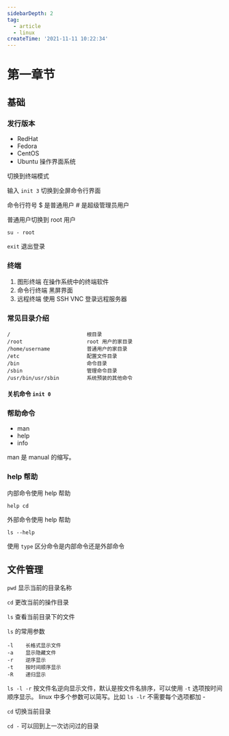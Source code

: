 ```yaml
---
sidebarDepth: 2
tag:
  - article
  - linux
createTime: '2021-11-11 10:22:34'
---
```


# 第一章节

## 基础

### 发行版本

- RedHat
- Fedora
- CentOS
- Ubuntu   操作界面系统

切换到终端模式

输入 `init 3` 切换到全屏命令行界面

命令行符号  $ 是普通用户     # 是超级管理员用户

普通用户切换到 root 用户

`su - root`

`exit` 退出登录

### 终端

1. 图形终端   在操作系统中的终端软件
2. 命令行终端    黑屏界面
3. 远程终端      使用 SSH VNC 登录远程服务器

### 常见目录介绍

```
/                         根目录
/root                     root 用户的家目录
/home/username            普通用户的家目录
/etc                      配置文件目录
/bin                      命令目录
/sbin                     管理命令目录
/usr/bin/usr/sbin         系统预装的其他命令

```

#### 关机命令  `init 0`

### 帮助命令

- man
- help
- info

man 是 manual 的缩写。

### help 帮助

内部命令使用 help 帮助

`help cd`

外部命令使用 help 帮助

`ls --help`

使用 `type` 区分命令是内部命令还是外部命令

## 文件管理

`pwd` 显示当前的目录名称

`cd` 更改当前的操作目录

`ls` 查看当前目录下的文件

`ls` 的常用参数

```
-l    长格式显示文件
-a    显示隐藏文件
-r    逆序显示
-t    按时间顺序显示
-R    递归显示
```

`ls -l -r` 按文件名逆向显示文件，默认是按文件名排序，可以使用 `-t` 选项按时间顺序显示。 linux 中多个参数可以简写。比如 `ls -lr` 不需要每个选项都加 -

`cd` 切换当前目录

`cd -` 可以回到上一次访问过的目录


